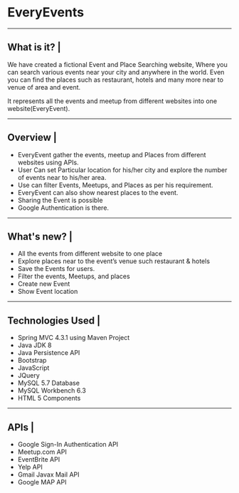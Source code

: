 # EveryEvents
-------------
What is it? |
-------------
We have created a fictional Event and Place Searching website, Where you can search various events near your city and anywhere in the world. Even you can find the places such as restaurant, hotels and many more near to venue of area and event.

It represents all the events and meetup from different websites into one website(EveryEvent). 

---------
Overview |
---------
* EveryEvent gather the events, meetup and Places from different websites using APIs.
* User Can set Particular location for his/her city and explore the number of events near to his/her area.
* Use can filter Events, Meetups, and Places as per his requirement. 
* EveryEvent can also show nearest places to the event.
* Sharing the Event is possible
* Google Authentication is there.

------------
What's new? |
------------
* All the events from different website to one place
* Explore places near to the event’s venue such restaurant & hotels
* Save the Events for users.
* Filter the events, Meetups, and places 
* Create new Event
* Show Event location

------------------
Technologies Used |
------------------
* Spring MVC 4.3.1 using Maven Project
* Java JDK 8
* Java Persistence API
* Bootstrap 
* JavaScript
* JQuery
* MySQL 5.7 Database 
* MySQL Workbench 6.3
* HTML 5 Components

-----
APIs |
-----
* Google Sign-In Authentication API
* Meetup.com API
* EventBrite API
* Yelp API
* Gmail Javax Mail API
* Google MAP API







